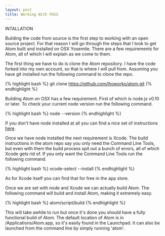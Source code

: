 ```yaml
---
layout: post
title: Working With FOSS
---
```



<!--excerpt-->

INTALLATION

Building the code from source is the first step to working with an open source project. For that reason I will go through the steps that I took to get Atom built and installed on OSX Yosemite. There are a few requirements for Atom, all of which I will explain as we come to them. 

The first thing we have to do is clone the Atom repository. I have the code forked into my own account, so that is where I will pull from. Assuming you have git installed run the following command to clone the repo.

{% highlight bash %}
git clone https://github.com/lhoworko/atom.git
{% endhighlight %}

Building Atom on OSX has a few requirement. First of which is node.js v0.10 or later. To check your current node version run the following command. 

{% highlight bash %}
node --version
{% endhighlight %}

If you don't have node installed at all you can find a nice set of instructions [here](http://thechangelog.com/install-node-js-with-homebrew-on-os-x/).

Once we have node installed the next requirement is Xcode. The build instructions in the atom repo say you only need the Command Line Tools, but even with them the build process spit out a bunch of errors, all of which Xcode gets rid of. If you only want the Command Line Tools run the following command.

{% highlight bash %}
xcode-select --install
{% endhighlight %}

As for Xcode itself you can find that for free in the app store.

Once we are set with node and Xcode we can actually build Atom. The following command will build and install Atom, making it extremely easy.

{% highlight bash %}
atom/script/build
{% endhighlight %}

This will take awhile to run but once it's done you should have a fully functional build of Atom. The default location of Atom is in /Applications/Atom.app, so it's easily found in the Launchpad. It can also be launched from the command line by simply running 'atom'.


